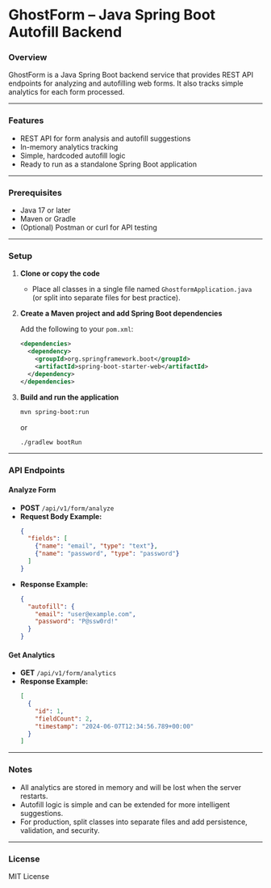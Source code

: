 # GhostForm – Java Spring Boot Autofill Backend

### Overview

GhostForm is a Java Spring Boot backend service that provides REST API endpoints for analyzing and autofilling web forms. It also tracks simple analytics for each form processed.

---

### Features

- REST API for form analysis and autofill suggestions
- In-memory analytics tracking
- Simple, hardcoded autofill logic
- Ready to run as a standalone Spring Boot application

---

### Prerequisites

- Java 17 or later
- Maven or Gradle
- (Optional) Postman or curl for API testing

---

### Setup

1. **Clone or copy the code**

   - Place all classes in a single file named `GhostformApplication.java`  
     (or split into separate files for best practice).

2. **Create a Maven project and add Spring Boot dependencies**

   Add the following to your `pom.xml`:
   ```xml
   <dependencies>
     <dependency>
       <groupId>org.springframework.boot</groupId>
       <artifactId>spring-boot-starter-web</artifactId>
     </dependency>
   </dependencies>
   ```

3. **Build and run the application**

   ```bash
   mvn spring-boot:run
   ```
   or
   ```bash
   ./gradlew bootRun
   ```

---

### API Endpoints

#### Analyze Form

- **POST** `/api/v1/form/analyze`
- **Request Body Example:**
  ```json
  {
    "fields": [
      {"name": "email", "type": "text"},
      {"name": "password", "type": "password"}
    ]
  }
  ```
- **Response Example:**
  ```json
  {
    "autofill": {
      "email": "user@example.com",
      "password": "P@ssw0rd!"
    }
  }
  ```

#### Get Analytics

- **GET** `/api/v1/form/analytics`
- **Response Example:**
  ```json
  [
    {
      "id": 1,
      "fieldCount": 2,
      "timestamp": "2024-06-07T12:34:56.789+00:00"
    }
  ]
  ```

---

### Notes

- All analytics are stored in memory and will be lost when the server restarts.
- Autofill logic is simple and can be extended for more intelligent suggestions.
- For production, split classes into separate files and add persistence, validation, and security.

---

### License

MIT License
